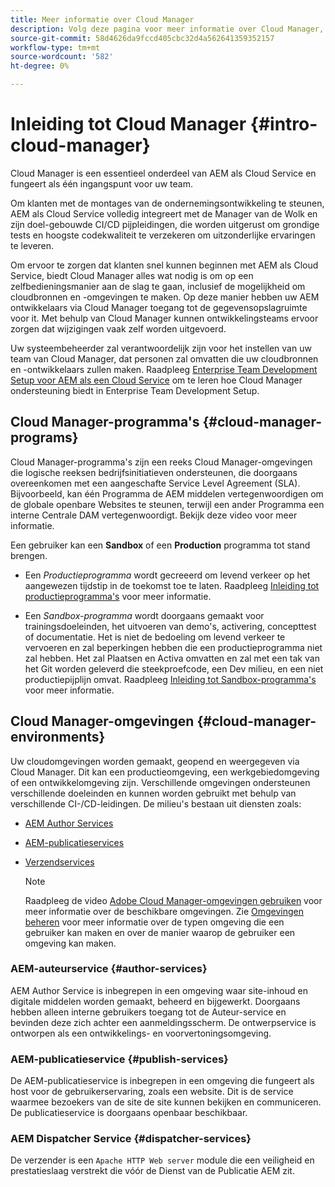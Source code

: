 ```yaml
---
title: Meer informatie over Cloud Manager
description: Volg deze pagina voor meer informatie over Cloud Manager, Cloud Manager-programma's en omgevingen.
source-git-commit: 58d4626da9fccd405cbc32d4a562641359352157
workflow-type: tm+mt
source-wordcount: '582'
ht-degree: 0%

---
```



# Inleiding tot Cloud Manager {#intro-cloud-manager}

Cloud Manager is een essentieel onderdeel van AEM als Cloud Service en fungeert als één ingangspunt voor uw team.

Om klanten met de montages van de ondernemingsontwikkeling te steunen, AEM als Cloud Service volledig integreert met de Manager van de Wolk en zijn doel-gebouwde CI/CD pijpleidingen, die worden uitgerust om grondige tests en hoogste codekwaliteit te verzekeren om uitzonderlijke ervaringen te leveren.

Om ervoor te zorgen dat klanten snel kunnen beginnen met AEM als Cloud Service, biedt Cloud Manager alles wat nodig is om op een zelfbedieningsmanier aan de slag te gaan, inclusief de mogelijkheid om cloudbronnen en -omgevingen te maken. Op deze manier hebben uw AEM ontwikkelaars via Cloud Manager toegang tot de gegevensopslagruimte voor it. Met behulp van Cloud Manager kunnen ontwikkelingsteams ervoor zorgen dat wijzigingen vaak zelf worden uitgevoerd.

Uw systeembeheerder zal verantwoordelijk zijn voor het instellen van uw team van Cloud Manager, dat personen zal omvatten die uw cloudbronnen en -ontwikkelaars zullen maken. Raadpleeg [Enterprise Team Development Setup voor AEM als een Cloud Service](/help/implementing/cloud-manager/enterprise-team-dev-setup.md) om te leren hoe Cloud Manager ondersteuning biedt in Enterprise Team Development Setup.

## Cloud Manager-programma&#39;s {#cloud-manager-programs}

Cloud Manager-programma&#39;s zijn een reeks Cloud Manager-omgevingen die logische reeksen bedrijfsinitiatieven ondersteunen, die doorgaans overeenkomen met een aangeschafte Service Level Agreement (SLA). Bijvoorbeeld, kan één Programma de AEM middelen vertegenwoordigen om de globale openbare Websites te steunen, terwijl een ander Programma een interne Centrale DAM vertegenwoordigt. Bekijk deze video voor meer informatie.

Een gebruiker kan een **Sandbox** of een **Production** programma tot stand brengen.

* Een *Productieprogramma* wordt gecreeerd om levend verkeer op het aangewezen tijdstip in de toekomst toe te laten.
Raadpleeg [Inleiding tot productieprogramma&#39;s](/help/onboarding/getting-access-to-aem-in-cloud/introduction-production-programs.md) voor meer informatie.

* Een *Sandbox-programma* wordt doorgaans gemaakt voor trainingsdoeleinden, het uitvoeren van demo&#39;s, activering, concepttest of documentatie. Het is niet de bedoeling om levend verkeer te vervoeren en zal beperkingen hebben die een productieprogramma niet zal hebben. Het zal Plaatsen en Activa omvatten en zal met een tak van het Git worden geleverd die steekproefcode, een Dev milieu, en een niet productiepijplijn omvat.
Raadpleeg [Inleiding tot Sandbox-programma&#39;s](/help/onboarding/getting-access-to-aem-in-cloud/introduction-sandbox-programs.md) voor meer informatie.

## Cloud Manager-omgevingen {#cloud-manager-environments}

Uw cloudomgevingen worden gemaakt, geopend en weergegeven via Cloud Manager. Dit kan een productieomgeving, een werkgebiedomgeving of een ontwikkelomgeving zijn. Verschillende omgevingen ondersteunen verschillende doeleinden en kunnen worden gebruikt met behulp van verschillende CI-/CD-leidingen. De milieu&#39;s bestaan uit diensten zoals:

* [AEM Author Services](#author-services)
* [AEM-publicatieservices](publish-services)
* [Verzendservices](#dispatcher-services)

   >[!NOTE]
   > Raadpleeg de video [Adobe Cloud Manager-omgevingen gebruiken](https://experienceleague.adobe.com/docs/experience-manager-learn/cloud-service/cloud-manager/environments.html?lang=en#cloud-manager) voor meer informatie over de beschikbare omgevingen. Zie [Omgevingen beheren](https://experienceleague.adobe.com/docs/experience-manager-cloud-service/implementing/using-cloud-manager/manage-environments.html?lang=en) voor meer informatie over de typen omgeving die een gebruiker kan maken en over de manier waarop de gebruiker een omgeving kan maken.

### AEM-auteurservice {#author-services}

AEM Author Service is inbegrepen in een omgeving waar site-inhoud en digitale middelen worden gemaakt, beheerd en bijgewerkt. Doorgaans hebben alleen interne gebruikers toegang tot de Auteur-service en bevinden deze zich achter een aanmeldingsscherm. De ontwerpservice is ontworpen als een ontwikkelings- en voorvertoningsomgeving.

### AEM-publicatieservice {#publish-services}

De AEM-publicatieservice is inbegrepen in een omgeving die fungeert als host voor de gebruikerservaring, zoals een website. Dit is de service waarmee bezoekers van de site de site kunnen bekijken en communiceren. De publicatieservice is doorgaans openbaar beschikbaar.

### AEM Dispatcher Service {#dispatcher-services}

De verzender is een `Apache HTTP Web server` module die een veiligheid en prestatieslaag verstrekt die vóór de Dienst van de Publicatie AEM zit.
